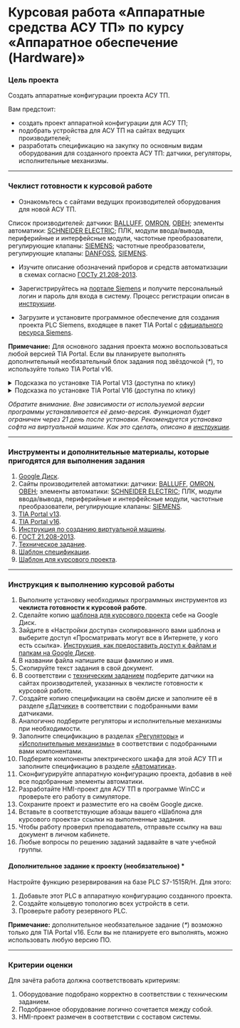 # Курсовая работа «Аппаратные средства АСУ ТП» по курсу «Аппаратное обеспечение (Hardware)»

### Цель проекта

Создать аппаратные конфигурации проекта АСУ ТП. 

Вам предстоит:

- создать проект аппаратной конфигурации для АСУ ТП;
- подобрать устройства для АСУ ТП на сайтах ведущих производителей;
- разработать спецификацию на закупку по основным видам оборудования для созданного проекта АСУ ТП: датчики, регуляторы, исполнительные механизмы.

-----

### Чеклист готовности к курсовой работе

- Ознакомьтесь с сайтами ведущих производителей оборудования для новой АСУ ТП. 

Список производителей: датчики: [BALLUFF](https://www.balluff.com/ru-ru), [OMRON](https://industrial.omron.ru/ru/home), [ОВЕН](https://owen.ru/); элементы автоматики: [SCHNEIDER ELECTRIC](https://www.se.com/ru/ru/); ПЛК, модули ввода/вывода, периферийные и интерфейсные модули, частотные преобразователи, регулирующие клапаны: [SIEMENS](https://mall.industry.siemens.com/goos/WelcomePage.aspx?regionUrl=/ru&language=ru); частотные преобразователи, регулирующие клапаны: [DANFOSS](https://www.danfoss.com/ru-ru/), [SIEMENS](https://mall.industry.siemens.com/goos/WelcomePage.aspx?regionUrl=/ru&language=ru).

 - Изучите описание обозначений приборов и средств автоматизации в схемах согласно [ГОСТу 21.208-2013](https://mvif.ru/uslovnyie-oboznacheniya-priborov-i-sredstv-avtomatizaczii-v-sxemax-gost-21.404-85). 

- Зарегистрируйтесь на [портале Siemens](https://mall.industry.siemens.com/goos/WelcomePage.aspx?regionUrl=/ru&language=ru) и получите персональный логин и пароль для входа в систему. Процесс регистрации описан в [инструкции](https://docs.google.com/presentation/d/1RPHvCE2OxBbHRMWSAV2E-HxscZvR2nRIZVHCy8hvjJE/edit?usp=sharing).

- Загрузите и установите программное обеспечение для создания проекта PLC Siemens, входящее в пакет TIA Portal с [официального ресурса Siemens](https://support.industry.siemens.com/cs/document/78793685/simatic-step-7-(tia-portal)-v13-trial-download?dti=0&lc=en-DE).

**Примечание:** Для основного задания проекта можно воспользоваться любой версией TIA Portal. Если вы планируете выполнять дополнительный необязательный блок задания под звёздочкой (_*_), то используйте только TIA Portal v16.
<details>
  <summary> Подсказка по установке TIA Portal V13 (доступна по клику)</summary>
  
  
1. Скачайте все файлы по [ссылке](https://support.industry.siemens.com/cs/document/109745155/simatic-step-7-including-plcsim-v13-sp2-trial-download?dti=0&lc=en-DE) в две отдельные папки:
  - STEP 7 Professional V13 SP2 (DVD 1, DVD 2, SHA-256 checksum)
  ![image](https://github.com/netology-code/phd-homeworks/blob/main/6.6/Step7_1.png);
  - SIMATIC STEP 7 PLCSIM V13 SP2 for STEP 7 Basic and STEP 7 Professional (включая SHA-256 checksum)
    ![image](https://github.com/netology-code/phd-homeworks/blob/main/6.6/Step7_2.png).
2. Запустите установочный файл SIMATIC_STEP_7_Professional_V13_SP2_Upd4.exe, пройдите стандартную процедуру установки.
3. Запустите установочный файл SIMATIC_S7_PLCSIM_V13_SP2.exe, пройдите стандартную процедуру установки.

    ---
  
</details>

<details>
  <summary> Подсказка по установке TIA Portal V16 (доступна по клику) </summary>

1. Скачайте все файлы по [ссылке](https://support.industry.siemens.com/cs/document/109772803/simatic-step-7-incl-safety-and-wincc-v16-trial-download?dti=0&lc=en-KW) в две отдельные папки:
  - STEP 7 Professional V16 SP2 (DVD 1, DVD 2, SHA-256 checksum)
  ![image](https://github.com/netology-code/phd-homeworks/blob/main/6.10/Step7v16_1.png);
  - SIMATIC STEP 7 PLCSIM V16 SP2 for STEP 7 Basic and STEP 7 Professional (включая SHA-256 checksum)
    ![image](https://github.com/netology-code/phd-homeworks/blob/main/6.10/Step7v16_2.png).
2. Запустите установочный файл TIA_Portal_Step7_Prof_Safety_WINCC_Adv_Unified_V16.exe, пройдите стандартную процедуру установки.
3. Запустите установочный файл SIMATIC_S7PLCSIM_V16.exe, пройдите стандартную процедуру установки.

  -----
  
</details>
  
*Обратите внимание. Вне зависимости от используемой версии программы устанавливается её демо-версия. Функционал будет ограничен через 21 день после установки. Рекомендуется установка софта на виртуальной машине. Как это сделать, описано в [инструкции](https://docs.google.com/presentation/d/1psnSlotXT7cr8ECnaZaTCDLnIyYOGUzCArLeydeRztY/edit?usp=sharing).*

------

### Инструменты и дополнительные материалы, которые пригодятся для выполнения задания

1. [Google Диск](https://drive.google.com/drive/u/0/my-drive).
2. Сайты производителей автоматики: датчики: [BALLUFF](https://www.balluff.com/ru-ru), [OMRON](https://industrial.omron.ru/ru/home), [ОВЕН](https://owen.ru/); элементы автоматики: [SCHNEIDER ELECTRIC](https://www.se.com/ru/ru/); ПЛК, модули ввода/вывода, периферийные и интерфейсные модули, частотные преобразователи, регулирующие клапаны: [SIEMENS](https://mall.industry.siemens.com/goos/WelcomePage.aspx?regionUrl=/ru&language=ru).
3. [TIA Portal v13](https://support.industry.siemens.com/cs/document/78793685/simatic-step-7-(tia-portal)-v13-trial-download?dti=0&lc=en-DE).
4. [TIA Portal v16](https://support.industry.siemens.com/cs/document/109772803/simatic-step-7-incl-safety-and-wincc-v16-trial-download?dti=0&lc=en-KW).
5. [Инструкция по созданию виртуальной машины](https://docs.google.com/presentation/d/1psnSlotXT7cr8ECnaZaTCDLnIyYOGUzCArLeydeRztY/edit?usp=sharing).
6. [ГОСТ 21.208-2013](https://mvif.ru/uslovnyie-oboznacheniya-priborov-i-sredstv-avtomatizaczii-v-sxemax-gost-21.404-85).
7. [Техническое задание](https://docs.google.com/document/d/1Q0ODET9wv9G1nzHl13mzmrpZ0cfT2YczUlS8IE5zFis/edit?usp=sharing).
8. [Шаблон спецификации](https://docs.google.com/spreadsheets/d/1aTwbcsF_Wrfi-dd64A1or906VzEMH9smy5EqbGPL0Jg/edit?usp=sharing).
9. [Шаблон для курсового проекта](https://docs.google.com/document/d/1Xz9LoDJ5GSJd0NKZgSEUXIXm_1DkrAzvoSbFq15mWaU/edit?usp=sharing).

-----

### Инструкция к выполнению курсовой работы

1. Выполните установку необходимых программных инструментов из **чеклиста готовности к курсовой работе**.
2. Сделайте копию [шаблона для курсового проекта](https://docs.google.com/document/d/1Xz9LoDJ5GSJd0NKZgSEUXIXm_1DkrAzvoSbFq15mWaU/edit?usp=sharing) себе на Google Диск.
3. Зайдите в «Настройки доступа» скопированного вами шаблона и выберите доступ «Просматривать могут все в Интернете, у кого есть ссылка». [Инструкция, как предоставить доступ к файлам и папкам на Google Диске](https://support.google.com/docs/answer/2494822?hl=ru&co=GENIE.Platform%3DDesktop).
4. В названии файла напишите ваши фамилию и имя.
5. Скопируйте текст задания в свой документ.
6. В соответствии с [техническим заданием](https://docs.google.com/document/d/1Q0ODET9wv9G1nzHl13mzmrpZ0cfT2YczUlS8IE5zFis/edit?usp=sharing) подберите датчики на сайтах производителей, указанных в чеклисте готовности к курсовой работе.
7. Создайте копию спецификации на своём диске и заполните её в разделе [«Датчики»](https://docs.google.com/spreadsheets/d/1aTwbcsF_Wrfi-dd64A1or906VzEMH9smy5EqbGPL0Jg/edit#gid=340646123&range=A1) в соответствии с подобранными вами датчиками.
8. Аналогично подберите регуляторы и исполнительные механизмы при необходимости.
9. Заполните спецификацию в разделах [«Регуляторы»](https://docs.google.com/spreadsheets/d/1aTwbcsF_Wrfi-dd64A1or906VzEMH9smy5EqbGPL0Jg/edit#gid=930614803&range=A1) и [«Исполнительные механизмы»](https://docs.google.com/spreadsheets/d/1aTwbcsF_Wrfi-dd64A1or906VzEMH9smy5EqbGPL0Jg/edit#gid=934707263&range=A1) в соответствии с подобранными вами компонентами.
10. Подберите компоненты электрического шкафа для этой АСУ ТП и заполните спецификацию в разделе [«Автоматика»](https://docs.google.com/spreadsheets/d/1aTwbcsF_Wrfi-dd64A1or906VzEMH9smy5EqbGPL0Jg/edit#gid=581303739&range=A1).
11. Сконфигурируйте аппаратную конфигурацию проекта, добавив в неё все подобранные элементы автоматики. 
12. Разработайте HMI-проект для АСУ ТП в программе WinCC и проверьте его работу в симуляторе.
13. Сохраните проект и разместите его на своём Google диске.
14. Вставьте в соответствующие абзацы вашего «Шаблона для курсового проекта» ссылки на выполненные задания.
15. Чтобы работу проверил преподаватель, отправьте ссылку на ваш документ в личном кабинете.
16. Любые вопросы по решению заданий задавайте в чате учебной группы.

#### **Дополнительное задание к проекту (необязательное)** *

Настройте функцию резервирования на базе PLC S7-1515R/H. Для этого:

1. Добавьте этот PLC в аппаратную конфигурацию созданного проекта.
2. Создайте кольцевую топологию всех устройств в сети.
3. Проверьте работу резервного PLC.

**Примечание:** дополнительное необязательное задание (_*_) возможно только для TIA Portal v16.
Если вы не планируете его выполнять, можно использовать любую версию ПО.

-----

### Критерии оценки

Для зачёта работа должна соответствовать критериям:

1. Оборудование подобрано корректно в соответствии с техническим заданием.
2. Подобранное оборудование логично сочетается между собой.
3. HMI-проект размечен в соответствии с составом системы.

